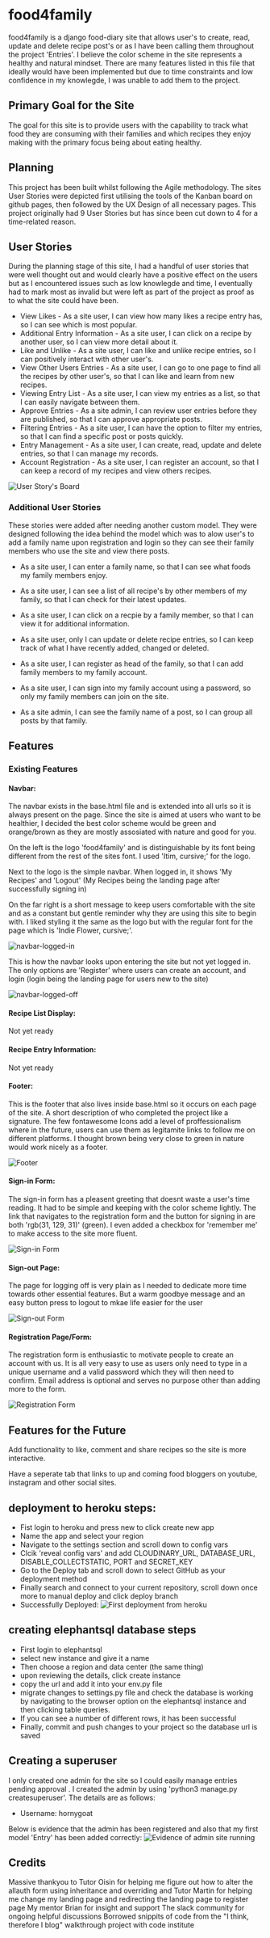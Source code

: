 # food4family 

food4family is a django food-diary site that allows user's to create, read, update and delete recipe post's or as I have been calling them throughout the project 'Entries'. I believe the color scheme in the site represents a healthy and natural mindset. There are many features listed in this file that ideally would have been implemented but due to time constraints and low confidence in my knowlegde, I was unable to add them to the project.

## Primary Goal for the Site
The goal for this site is to provide users with the capability to track what food they are consuming with their families and which recipes they enjoy making with the primary focus being about eating healthy.

## Planning
This project has been built whilst following the Agile methodology. The sites User Stories were depicted first utilising the tools of the Kanban board on github pages, then followed by the UX Design of all necessary pages. This project originally had 9 User Stories but has since been cut down to 4 for a time-related reason.

## User Stories

During the planning stage of this site, I had a handful of user stories that were well thought out and would clearly have a positive effect on the users but as I encountered issues such as low knowlegde and time, I eventually had to mark most as invalid but were left as part of the project as proof as to what the site could have been. 

- View Likes - As a site user, I can view how many likes a recipe entry has, so I can see which is most popular.
- Additional Entry Information - As a site user, I can click on a recipe by another user, so I can view more detail about it.
- Like and Unlike - As a site user, I can like and unlike recipe entries, so I can positively interact with other user's.
- View Other Users Entries - As a site user, I can go to one page to find all the recipes by other user's, so that I can like and learn from new recipes. 
- Viewing Entry List - As a site user, I can view my entries as a list, so that I can easily navigate between them.
- Approve Entries - As a site admin, I can review user entries before they are published, so that I can approve appropriate posts.
- Filtering Entries - As a site user, I can have the option to filter my entries, so that I can find a specific post or posts quickly.
- Entry Management - As a site user, I can create, read, update and delete entries, so that I can manage my records.
- Account Registration - As a site user, I can register an account, so that I can keep a record of my recipes and view others recipes.

![User Story's Board](media/readme_screenshots/User-Stories-Project-Board.png)

### Additional User Stories
These stories were added after needing another custom model. They were designed following the idea behind the model which was to alow user's to add a family name upon registration and login so they can see their family members who use the site and view there posts.

- As a site user, I can enter a family name, so that I can see what foods my family members enjoy.

- As a site user, I can see a list of all recipe's by other members of my family, so that I can check for their latest updates.

- As a site user, I can click on a recpie by a family member, so that I can view it for additional information.

- As a site user, only I can update or delete recipe entries, so I can keep track of what I have recently added, changed or deleted.

- As a site user, I can register as head of the family, so that I can add family members to my family account. 

- As a site user, I can sign into my family account using a password, so only my family members can join on the site.

- As a site admin, I can see the family name of a post, so I can group all posts by that family.

## Features

### Existing Features

#### Navbar:

The navbar exists in the base.html file and is extended into all urls so it is always present on the page. Since the site is aimed at users who want to be healthier, I decided the best color scheme would be green and orange/brown as they are mostly assosiated with nature and good for you.

On the left is the logo 'food4family' and is distinguishable by its font being different from the rest of the sites font. I used 'Itim, cursive;' for the logo.

Next to the logo is the simple navbar. When logged in, it shows 'My Recipes' and 'Logout' (My Recipes being the landing page after successfully signing in)

On the far right is a short message to keep users comfortable with the site and as a constant but gentle reminder why they are using this site to begin with. I liked styling it the same as the logo but with the regular font for the page which is 'Indie Flower, cursive;'.

![navbar-logged-in](media/readme_screenshots/Navbar-Logged-In.png)

This is how the navbar looks upon entering the site but not yet logged in. The only options are 'Register' where users can create an account, and login (login being the landing page for users new to the site)

![navbar-logged-off](media/readme_screenshots/Navbar-Logged-Off.png)

#### Recipe List Display:

Not yet ready

#### Recipe Entry Information:

Not yet ready

#### Footer:

This is the footer that also lives inside base.html so it occurs on each page of the site. A short description of who completed the project like a signature. The few fontawesome Icons add a level of proffessionalism where in the future, users can use them as legitamite links to follow me on different platforms. I thought brown being very close to green in nature would work nicely as a footer.

![Footer](media/readme_screenshots/Footer.png)

#### Sign-in Form:

The sign-in form has a pleasent greeting that doesnt waste a user's time reading. It had to be simple and keeping with the color scheme lightly. The link that navigates to the registration form and the button for signing in are both 'rgb(31, 129, 31)' (green). I even added a checkbox for 'remember me' to make access to the site more fluent.

![Sign-in Form](media/readme_screenshots/Signin-Form.png)

#### Sign-out Page:

The page for logging off is very plain as I needed to dedicate more time towards other essential features. But a warm goodbye message and an easy button press to logout to mkae life easier for the user

![Sign-out Form](media/readme_screenshots/Signout.png)

#### Registration Page/Form:

The registration form is enthusiastic to motivate people to create an account with us. It is all very easy to use as users only need to type in a unique username and a valid password which they will then need to confirm. Email address is optional and serves no purpose other than adding more to the form. 

![Registration Form](media/readme_screenshots/Registration-Form.png)

## Features for the Future

Add functionality to like, comment and share recipes so the site is more interactive.

Have a seperate tab that links to up and coming food bloggers on youtube, instagram and other social sites.

## deployment to heroku steps:

- Fist login to heroku and press new to click create new app
- Name the app and select your region
- Navigate to the settings section and scroll down to config vars
- Clcik 'reveal config vars' and add CLOUDINARY_URL, DATABASE_URL, DISABLE_COLLECTSTATIC, PORT and SECRET_KEY
- Go to the Deploy tab and scroll down to select GitHub as your deployment method
- Finally search and connect to your current repository, scroll down once more to manual deploy and click deploy branch
- Successfully Deployed: 
![First deployment from heroku](media/readme_screenshots/2023-01-29-First-Successful-Heroku-Deployment.png)


## creating elephantsql database steps 
- First login to elephantsql
- select new instance and give it a name
- Then choose a region and data center (the same thing)
- upon reviewing the details, click create instance
- copy the url and add it into your env.py file
- migrate changes to settings.py file and check the database is working by navigating to the browser option on the elephantsql instance and then clicking table queries. 
- If you can see a number of different rows, it has been successful
- Finally, commit and push changes to your project so the database url is saved

## Creating a superuser
I only created one admin for the site so I could easily manage entries pending approval . I created the admin by using 'python3 manage.py createsuperuser'. The details are as follows:
- Username:  hornygoat

Below is evidence that the admin has been registered and also that my first model 'Entry' has been added correctly:
![Evidence of admin site running](media/readme_screenshots/Successful-Admin-Creation-And-Entry-Registered.png)

## Credits
Massive thankyou to Tutor Oisin for helping me figure out how to alter the allauth form using inheritance and overriding and Tutor Martin for helping me change my landing page and redirecting the landing page to register page
My mentor Brian for insight and support
The slack community for ongoing helpful discussions
Borrowed snippits of code from the "I think, therefore I blog" walkthrough project with code institute
